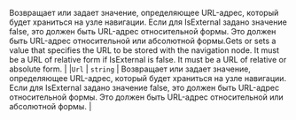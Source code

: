 <span data-ttu-id="0c05f-p102">Возвращает или задает значение, определяющее URL-адрес, который будет храниться на узле навигации. Если для IsExternal задано значение false, это должен быть URL-адрес относительной формы. Это должен быть URL-адрес относительной или абсолютной формы.</span><span class="sxs-lookup"><span data-stu-id="0c05f-p102">Gets or sets a value that specifies the URL to be stored with the navigation node. It must be a URL of relative form if IsExternal is false. It must be a URL of relative or absolute form.</span></span> |
|`Url`      | `string` | Возвращает или задает значение, определяющее URL-адрес, который будет храниться на узле навигации. Если для IsExternal задано значение false, это должен быть URL-адрес относительной формы. Это должен быть URL-адрес относительной или абсолютной формы. |






